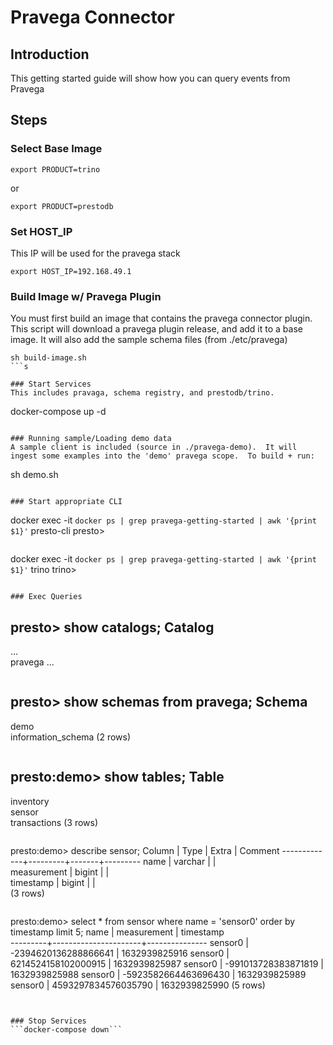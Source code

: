 # Pravega Connector

## Introduction
This getting started guide will show how you can query events from Pravega

## Steps

### Select Base Image
```
export PRODUCT=trino
```
or
```
export PRODUCT=prestodb
```

### Set HOST_IP
This IP will be used for the pravega stack
```
export HOST_IP=192.168.49.1
```

### Build Image w/ Pravega Plugin
You must first build an image that contains the pravega connector plugin.
This script will download a pravega plugin release, and add it to a base image.
It will also add the sample schema files (from ./etc/pravega)

```
sh build-image.sh
```s

### Start Services
This includes pravaga, schema registry, and prestodb/trino.
```
docker-compose up -d
```

### Running sample/Loading demo data
A sample client is included (source in ./pravega-demo).  It will ingest some examples into the 'demo' pravega scope.  To build + run:
```
sh demo.sh
```

### Start appropriate CLI
```
docker exec -it `docker ps | grep pravega-getting-started | awk '{print $1}'` presto-cli
presto> 
```

```
docker exec -it `docker ps | grep pravega-getting-started | awk '{print $1}'` trino
trino> 
```

### Exec Queries
```
presto> show catalogs;
 Catalog 
--------- 
 ...  
 pravega 
 ...
```

```
presto> show schemas from pravega;
       Schema       
--------------------
 demo               
 information_schema 
(2 rows)
```

```
presto:demo> show tables;
    Table     
--------------
 inventory    
 sensor       
 transactions 
(3 rows)
```

```
presto:demo> describe sensor;
   Column    |  Type   | Extra | Comment 
-------------+---------+-------+---------
 name        | varchar |       |         
 measurement | bigint  |       |         
 timestamp   | bigint  |       |         
(3 rows)
```

```
presto:demo> select * from sensor where name = 'sensor0' order by timestamp limit 5;
  name   |     measurement      |   timestamp   
---------+----------------------+---------------
 sensor0 | -2394620136288866641 | 1632939825916 
 sensor0 |  6214524158102000915 | 1632939825987 
 sensor0 |  -991013728383871819 | 1632939825988 
 sensor0 | -5923582664463696430 | 1632939825989 
 sensor0 |  4593297834576035790 | 1632939825990 
(5 rows)
```


### Stop Services
```docker-compose down```